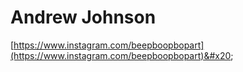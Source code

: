 # Andrew Johnson



[https://www.instagram.com/beepboopbopart](https://www.instagram.com/beepboopbopart)&#x20;

